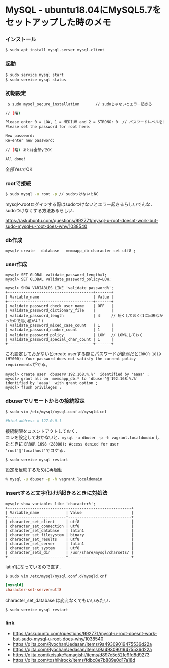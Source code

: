 # MySQL - ubuntu18.04にMySQL5.7をセットアップした時のメモ



### インストール

```bash
$ sudo apt install mysql-server mysql-client
```

### 起動

```bash
$ sudo service mysql start
$ sudo service mysql status
```


### 初期設定

```bash
 $ sudo mysql_secure_installation       // sudoじゃないとエラー起きる

// (略)

Please enter 0 = LOW, 1 = MEDIUM and 2 = STRONG: 0  // パスワードレベルをLOWにしておく    
Please set the password for root here.

New password: 
Re-enter new password:      

// (略) あとは全部yでOK

All done!
```

全部YesでOK



### rootで接続

```bash
$ sudo mysql -u root -p // sudoつけないとNG
```

mysqlへrootログインする際はsudoつけないとエラー起きるらしいでんな．sudoつけなくする方法あるらしい．  

https://askubuntu.com/questions/992771/mysql-u-root-doesnt-work-but-sudo-mysql-u-root-does-why/1038540

### db作成

```mysql
mysql> create   database   memoapp_db character set utf8 ;
```


### user作成

```mysql
mysql> SET GLOBAL validate_password_length=1;
mysql> SET GLOBAL validate_password_policy=LOW;

mysql> SHOW VARIABLES LIKE 'validate_password%';
+--------------------------------------+-------+
| Variable_name                        | Value |
+--------------------------------------+-------+
| validate_password_check_user_name    | OFF   |
| validate_password_dictionary_file    |       |
| validate_password_length             | 4     // 短くしておく(1に出来なかったので最小値が4？)
| validate_password_mixed_case_count   | 1     |
| validate_password_number_count       | 1     |
| validate_password_policy             | LOW   // LOWにしておく
| validate_password_special_char_count | 1     |
+--------------------------------------+-------+
```

これ設定しておかないとcreate userする際にパスワードが脆弱だと```ERROR 1819 (HY000): Your password does not satisfy the current policy requirements```がでる。

```mysql-psql
mysql> create user  dbuser@'192.168.%.%'  identified by 'aaaa' ;
mysql> grant all on  memoapp_db.* to 'dbuser'@'192.168.%.%'  identified by 'aaaa'  with grant option ;
mysql> flush privileges ;

```

### dbuserでリモートからの接続設定


```bash
$ sudo vim /etc/mysql/mysql.conf.d/mysqld.cnf
```

```mysqld.cnf
#bind-address = 127.0.0.1
```

接続制限をコメントアウトしておく．  
コレを設定しておかないと、```mysql -u dbuser -p -h vagrant.localdomain``` したときに ```ERROR 1698 (28000): Access denied for user 'root'@'localhost'```でコケる．


```bash
$ sudo service mysql restart
```  

設定を反映するために再起動



```bash
% mysql -u dbuser -p -h vagrant.localdomain
```


### insertすると文字化けが起きるときに対処法


```mysql-psql
mysql> show variables like 'character%';
+--------------------------+----------------------------+
| Variable_name            | Value                      |
+--------------------------+----------------------------+
| character_set_client     | utf8                       |
| character_set_connection | utf8                       |
| character_set_database   | latin1                     |
| character_set_filesystem | binary                     |
| character_set_results    | utf8                       |
| character_set_server     | latin1                     |
| character_set_system     | utf8                       |
| character_sets_dir       | /usr/share/mysql/charsets/ |
+--------------------------+----------------------------+
```

latin1になっているので直す． 

```bash
$ sudo vim /etc/mysql/mysql.conf.d/mysqld.cnf
```

```mysqld.cnf
[mysqld]
character-set-server=utf8
```

character_set_database は変えなくてもいいみたい．

```bash
$ sudo service mysql restart
```



### link

* https://askubuntu.com/questions/992771/mysql-u-root-doesnt-work-but-sudo-mysql-u-root-does-why/1038540
* https://qiita.com/RyochanUedasan/items/9a49309019475536d22a
* https://qiita.com/RyochanUedasan/items/9a49309019475536d22a
* https://qiita.com/keisukeYamagishi/items/d897e5c52fe9fd8d9273
* https://qiita.com/toshihirock/items/fdbc8e7b889e0d17a18d
